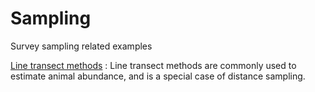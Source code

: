 #  Sampling

Survey sampling related examples

[Line transect methods][1]
:  Line transect methods are commonly used to estimate animal abundance, and is a special case of distance sampling.


[1]: ./line-transect-methods/
